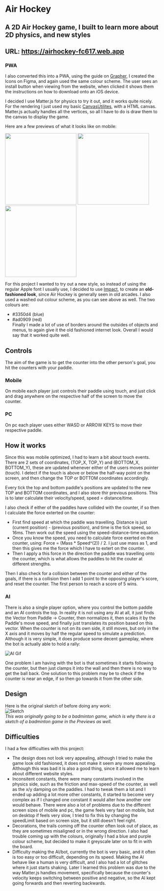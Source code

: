 # Air Hockey
## A 2D Air Hockey game, I built to learn more about 2D physics, and new styles

## URL: https://airhockey-fc617.web.app
### PWA
I also converted this into a PWA, using the guide on [Grapher](https://github.com/AryaaSk/Native/tree/master/Grapher), I created the Icons on Figma, and again used the same colour scheme. The user sees an install button when viewing from the website, when clicked it shows them the instructions on how to download onto an iOS device.

I decided I use Matter.js for physics to try it out, and it works quite nicely. For the rendering I just used my basic [CanvasUtilites](Src/canvasUtilities.ts), with a HTML canvas. Matter.js actually handles all the vertices, so all I have to do is draw them to the canvas to display the game.

Here are a few previews of what it looks like on mobile:

<p float="left"> 
  <img src="Previews/TitleScreen.png?raw=true" width="233" />
  <img src="Previews/MidGame.png?raw=true" width="233" /> 
  <img src="Previews/FinishedGame.png?raw=true" width="233" /> 
</p>

For this project I wanted to try out a new style, so instead of using the regular Apple font I usually use, I decided to use [Impact](Assets/impact.ttf), to create an **old-fashioned look**, since Air Hockey is generally seen in old arcades. I also used a washed out colour scheme, as you can see above as well. The two colours are:
- #3350d4 (blue)
- #ad0909 (red)\
Finally I made a lot of use of borders around the outsides of objects and menus, to again give it the old fashioned internet look. Overall I would say that it worked quite well.

## Controls
The aim of the game is to get the counter into the other person's goal, you hit the counters with your paddle.

### Mobile
On mobile each player just controls their paddle using touch, and just click and drag anywhere on the respective half of the screen to move the counter.
### PC
On pc each player uses either WASD or ARROW KEYS to move their respective paddle.

## How it works
Since this was mobile optimized, I had to learn a bit about touch events. There are 2 sets of coordinates, (TOP_X, TOP_Y) and (BOTTOM_X, BOTTOM_Y), these are updated whenever either of the users moves pointer (touch). I detect if the touch is above or below the half-way point on the screen, and then change the TOP or BOTTOM coordinates accordingly.

Every tick the top and bottom paddle's positions are updated to the new TOP and BOTTOM coordinates, and I also store thir previous positions. This is to later calculate their velocity/speed, speed = distance/time.

I also check if either of the paddles have collided with the counter, if so then I calculate the force exterted on the counter:
- First find speed at which the paddle was travelling. Distance is just (current position) - (previous position), and time is the tick speed, so 16ms. Then work out the speed using the speed-distance-time equation.
- Once you know the speed, you need to calculate force exerted on the counter, using: Force = (Mass * Speed^(2)) / 2. I just use mass as 1, and then this gives me the force which I have to extert on the counter.
- Then I apply a this force in the direction the paddle was travelling onto the counter, which is what allows the paddles to hit the couter at different strengths.

Then I also check for a collision between the counter and either of the goals, if there is a collision then I add 1 point to the opposing player's score, and reset the counter. The first person to reach a score of 5 wins.

### AI
There is also a single player option, where you control the bottom paddle and an AI controls the top. In reality it is not using any AI at all, it just finds the Vector from Paddle -> Counter, then normalizes it, then scales it by the Paddle's move speed, and finally just translates its position based on this vector. When the counter is not on its own side, it still moves, but only in the X axis and it moves by half the regular speed to simulate a prediction. Although it is very simple, it does produce some decent gameplay, where the bot is actually able to hold a rally:

![AI Gif](Previews/AIDemo.gif?raw=true)

One problem I am having with the bot is that sometimes it starts following the counter, but then just clamps it into the wall and then there is no way to get the ball back. One solution to this problem may be to check if the counter is near an edge, if so then go towards it from the other side.

## Design
Here is the original sketch of before doing any work:\
![Sketch](Previews/Sketch.png?raw=true)\
*This was originally going to be a badminton game, which is why there is a sketch of a badminton game in the Previews as well.*

## Difficulties
I had a few difficulties with this project:
- The design does not look very appealing, although I tried to make the game look old fashioned, it does not make it seem any more appealing. Although this was bad it is also a good thing, since it allowed me to learn about different website styles.
- Inconsitent constants, there were many constants involved in the physics side, such as the friction and max-speed of the counter, as well as the x/y damping on the paddles. I had to tweak them a lot and I ended up adding a lot more other constants, it started to become very complex as if I changed one constant it would alter how another one would behave. There were also a lot of problems due to the different screen sizes of mobile and pc, the game feels very fast on mobile, but on desktop if feels very slow, I tried to fix this by changing the speedLimit based on screen size, but it still doesn't feel right.
- Decorations, the trails coming off the counter often look out of place, as they are sometimes misaligned or in the wrong direction. I also had trouble coming up with the colours, originally I had a blue and purple colour scheme, but decided to make it greyscale later on to fit in with the board.
- Difficulty making the AI/bot, currently the bot is very basic, and it often is too easy or too difficult, depending on its speed. Making the AI behave like a human is very difficult, and I also had a lot of glitches where it just starts shaking. Later I learned this problem was due to the way Matter.js handles movement, specifically because the counter's velocity keeps switching between positive and negative, so the AI kept going forwards and then reverting backwards.